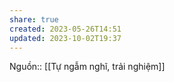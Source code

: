 ```yaml
---
share: true
created: 2023-05-26T14:51
updated: 2023-10-02T19:37
---
```

Nguồn:: [[Tự ngẫm nghĩ, trải nghiệm]]
